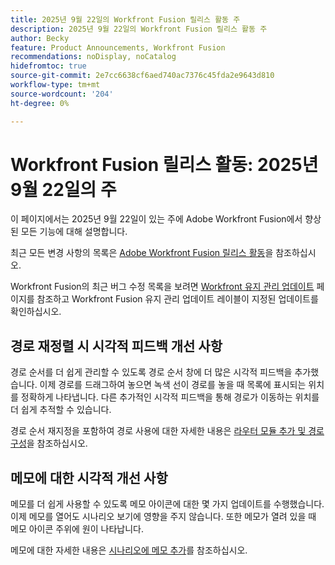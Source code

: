 ```yaml
---
title: 2025년 9월 22일의 Workfront Fusion 릴리스 활동 주
description: 2025년 9월 22일의 Workfront Fusion 릴리스 활동 주
author: Becky
feature: Product Announcements, Workfront Fusion
recommendations: noDisplay, noCatalog
hidefromtoc: true
source-git-commit: 2e7cc6638cf6aed740ac7376c45fda2e9643d810
workflow-type: tm+mt
source-wordcount: '204'
ht-degree: 0%

---
```


# Workfront Fusion 릴리스 활동: 2025년 9월 22일의 주

이 페이지에서는 2025년 9월 22일이 있는 주에 Adobe Workfront Fusion에서 향상된 모든 기능에 대해 설명합니다.

최근 모든 변경 사항의 목록은 [Adobe Workfront Fusion 릴리스 활동](/help/workfront-fusion/fusion-product-releases/fusion-release-activity.md)을 참조하십시오.

Workfront Fusion의 최근 버그 수정 목록을 보려면 [Workfront 유지 관리 업데이트](https://experienceleague.adobe.com/en/docs/workfront-known-issues/releases/current-updates) 페이지를 참조하고 Workfront Fusion 유지 관리 업데이트 레이블이 지정된 업데이트를 확인하십시오.

## 경로 재정렬 시 시각적 피드백 개선 사항

경로 순서를 더 쉽게 관리할 수 있도록 경로 순서 창에 더 많은 시각적 피드백을 추가했습니다. 이제 경로를 드래그하여 놓으면 녹색 선이 경로를 놓을 때 목록에 표시되는 위치를 정확하게 나타냅니다. 다른 추가적인 시각적 피드백을 통해 경로가 이동하는 위치를 더 쉽게 추적할 수 있습니다.

경로 순서 재지정을 포함하여 경로 사용에 대한 자세한 내용은 [라우터 모듈 추가 및 경로 구성](/help/workfront-fusion/create-scenarios/add-modules/router-module.md)을 참조하십시오.

## 메모에 대한 시각적 개선 사항

메모를 더 쉽게 사용할 수 있도록 메모 아이콘에 대한 몇 가지 업데이트를 수행했습니다. 이제 메모를 열어도 시나리오 보기에 영향을 주지 않습니다. 또한 메모가 열려 있을 때 메모 아이콘 주위에 원이 나타납니다.

메모에 대한 자세한 내용은 [시나리오에 메모 추가](/help/workfront-fusion/create-scenarios/config-scenarios-settings/add-notes-to-scenario.md)를 참조하십시오.
